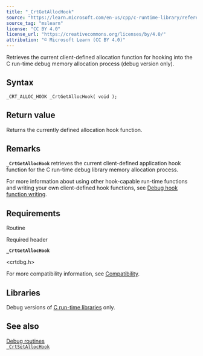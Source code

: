```yaml
---
title: "_CrtGetAllocHook"
source: "https://learn.microsoft.com/en-us/cpp/c-runtime-library/reference/crtgetallochook?view=msvc-170"
source_tag: "mslearn"
license: "CC BY 4.0"
license_url: "https://creativecommons.org/licenses/by/4.0/"
attribution: "© Microsoft Learn (CC BY 4.0)"
---
```

Retrieves the current client-defined allocation function for hooking into the C run-time debug memory allocation process (debug version only).

## Syntax

```
_CRT_ALLOC_HOOK _CrtGetAllocHook( void );
```

## Return value

Returns the currently defined allocation hook function.

## Remarks

**`_CrtGetAllocHook`** retrieves the current client-defined application hook function for the C run-time debug library memory allocation process.

For more information about using other hook-capable run-time functions and writing your own client-defined hook functions, see [Debug hook function writing](https://learn.microsoft.com/en-us/cpp/c-runtime-library/crt-debugging-techniques?view=msvc-170#debug-hook-function-writing).

## Requirements

Routine

Required header

**`_CrtGetAllocHook`**

<crtdbg.h>

For more compatibility information, see [Compatibility](https://learn.microsoft.com/en-us/cpp/c-runtime-library/compatibility?view=msvc-170).

## Libraries

Debug versions of [C run-time libraries](https://learn.microsoft.com/en-us/cpp/c-runtime-library/crt-library-features?view=msvc-170) only.

## See also

[Debug routines](https://learn.microsoft.com/en-us/cpp/c-runtime-library/debug-routines?view=msvc-170)  
[`_CrtSetAllocHook`](https://learn.microsoft.com/en-us/cpp/c-runtime-library/reference/crtsetallochook?view=msvc-170)